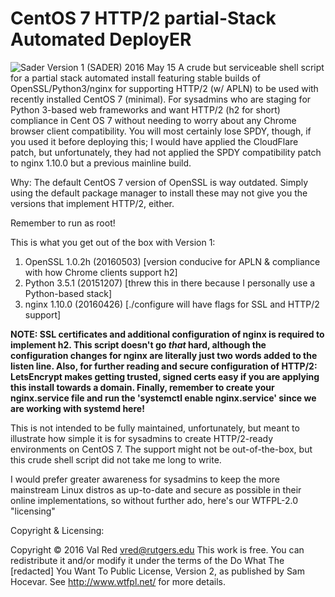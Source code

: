 # CentOS 7 HTTP/2 partial-Stack Automated DeployER 
![Sader](https://farm8.staticflickr.com/7055/27031178825_7bd919d94b_o_d.gif "")
Version 1 (SADER) 2016 May 15
A crude but serviceable shell script for a partial stack automated install featuring stable builds of OpenSSL/Python3/nginx for supporting HTTP/2 (w/ APLN) to be used with recently installed CentOS 7 (minimal). For sysadmins who are staging for Python 3-based web frameworks and want HTTP/2 (h2 for short) compliance in Cent OS 7 without needing to worry about any Chrome browser client compatibility. You will most certainly lose SPDY, though, if you used it before deploying this; I would have applied the CloudFlare patch, but unfortunately, they had not applied the SPDY compatibility patch to nginx 1.10.0 but a previous mainline build. 

Why: The default CentOS 7 version of OpenSSL is way outdated. Simply using the default package manager to install these may not give you the versions that implement HTTP/2, either.  

Remember to run as root!

This is what you get out of the box with Version 1:

1. OpenSSL 1.0.2h (20160503) [version conducive for APLN & compliance with how Chrome clients support h2]
2. Python 3.5.1 (20151207)   [threw this in there because I personally use a Python-based stack]
3. nginx 1.10.0 (20160426)   [./configure will have flags for SSL and HTTP/2 support]

**NOTE: SSL certificates and additional configuration of nginx is required to implement h2. This script doesn't go *that* hard, although the configuration changes for nginx are literally just two words added to the listen line. Also, for further reading and secure configuration of HTTP/2: LetsEncrypt makes getting trusted, signed certs easy if you are applying this install towards a domain. Finally, remember to create your nginx.service file and run the 'systemctl enable nginx.service' since we are working with systemd here!**

This is not intended to be fully maintained, unfortunately, but meant to illustrate how simple it is for sysadmins to create HTTP/2-ready environments on CentOS 7.  The support might not be out-of-the-box, but this crude shell script did not take me long to write. 

I would prefer greater awareness for sysadmins to keep the more mainstream Linux distros as up-to-date and secure as possible in their online implementations, so without further ado, here's our WTFPL-2.0 "licensing"

Copyright & Licensing: 

Copyright © 2016 Val Red <vred@rutgers.edu>
This work is free. You can redistribute it and/or modify it under the
terms of the Do What The [redacted] You Want To Public License, Version 2,
as published by Sam Hocevar. See http://www.wtfpl.net/ for more details.

